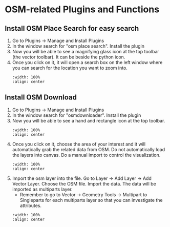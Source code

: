 # OSM-related Plugins and Functions
## Install OSM Place Search for easy search
1. Go to Plugins -> Manage and Install Plugins
2. In the window search for "osm place search". Install the plugin
3. Now you will be able to see a magnifying glass icon at the top toolbar (the vector toolbar). It can be beside the python icon.
4. Once you click on it, it will open a search box on the left window where you can search for the location you want to zoom into.
    ```{image} ../../_static/princeton/princeton1.png
    :width: 100%
    :align: center
    ```

## Install OSM Download
1. Go to Plugins -> Manage and Install Plugins
2. In the window search for "osmdownloader". Install the plugin
3. Now you will be able to see a hand and rectangle icon at the top toolbar.
    ```{image} ../../_static/princeton/princeton5.png
    :width: 100%
    :align: center
    ```
4. Once you click on it, choose the area of your interest and it will automatically grab the related data from OSM. Do not automatically load the layers into canvas. Do a manual import to control the visualization.
    ```{image} ../../_static/princeton/princeton6.png
    :width: 100%
    :align: center
    ```
5. Import the osm layer into the file. Go to Layer -> Add Layer -> Add Vector Layer. Choose the OSM file. Import the data. The data will be imported as multiparts layer. 
    - Remember to go to Vector -> Geometry Tools -> Multipart to Singleparts for each multiparts layer so that you can investigate the attributes. 
    ```{image} ../../_static/princeton/princeton7.png
    :width: 100%
    :align: center
    ```